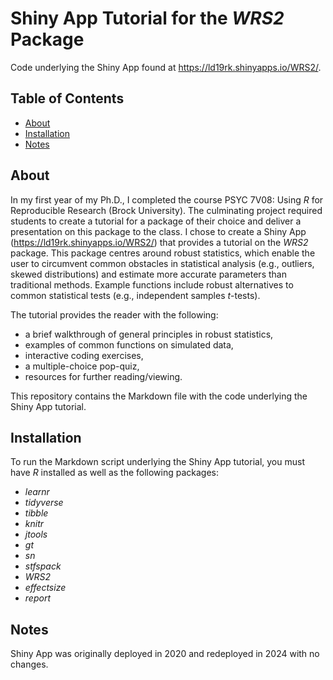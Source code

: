 # Shiny App Tutorial for the *WRS2* Package

Code underlying the Shiny App found at https://ld19rk.shinyapps.io/WRS2/.

## Table of Contents
- [About](#about)
- [Installation](#installation)
- [Notes](#notes)

## About

In my first year of my Ph.D., I completed the course PSYC 7V08: Using *R* for Reproducible Research (Brock University). The culminating project required students to create a tutorial for a package of their choice and deliver a presentation on this package to the class. I chose to create a Shiny App (https://ld19rk.shinyapps.io/WRS2/) that provides a tutorial on the *WRS2* package. This package centres around robust statistics, which enable the user to circumvent common obstacles in statistical analysis (e.g., outliers, skewed distributions) and estimate more accurate parameters than traditional methods. Example functions include robust alternatives to common statistical tests (e.g., independent samples *t*-tests). 

The tutorial provides the reader with the following:

* a brief walkthrough of general principles in robust statistics,
* examples of common functions on simulated data,
* interactive coding exercises,
* a multiple-choice pop-quiz,
* resources for further reading/viewing.

This repository contains the Markdown file with the code underlying the Shiny App tutorial.

## Installation

To run the Markdown script underlying the Shiny App tutorial, you must have *R* installed as well as the following packages:

* *learnr*
* *tidyverse*
* *tibble*
* *knitr*
* *jtools*
* *gt*
* *sn*
* *stfspack*
* *WRS2*
* *effectsize*
* *report*

## Notes

Shiny App was originally deployed in 2020 and redeployed in 2024 with no changes.
